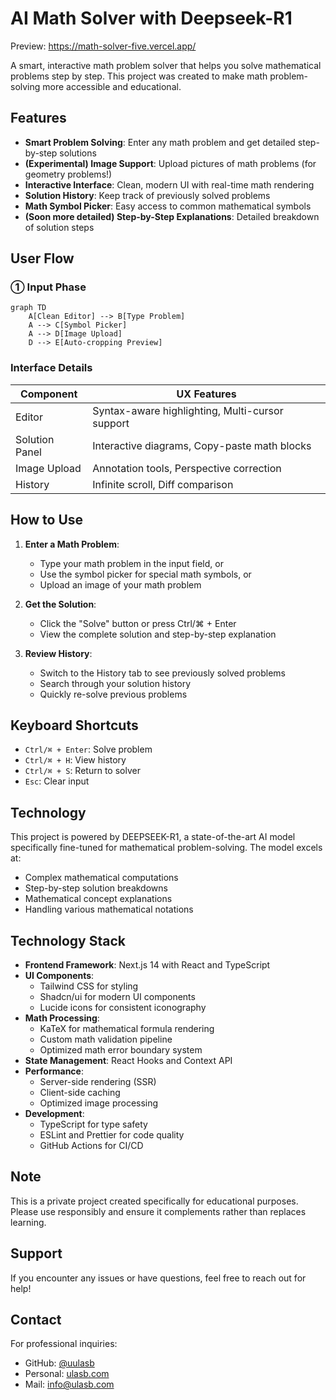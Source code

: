 # AI Math Solver with Deepseek-R1

Preview: https://math-solver-five.vercel.app/

A smart, interactive math problem solver that helps you solve mathematical problems step by step. This project was created to make math problem-solving more accessible and educational.

## Features

- **Smart Problem Solving**: Enter any math problem and get detailed step-by-step solutions
- **(Experimental) Image Support**: Upload pictures of math problems (for geometry problems!)
- **Interactive Interface**: Clean, modern UI with real-time math rendering
- **Solution History**: Keep track of previously solved problems
- **Math Symbol Picker**: Easy access to common mathematical symbols
- **(Soon more detailed) Step-by-Step Explanations**: Detailed breakdown of solution steps

## User Flow

### ① Input Phase
```mermaid
graph TD
    A[Clean Editor] --> B[Type Problem]
    A --> C[Symbol Picker]
    A --> D[Image Upload]
    D --> E[Auto-cropping Preview]
```

### Interface Details

| Component | UX Features |
|-----------|-------------|
| Editor | Syntax-aware highlighting, Multi-cursor support |
| Solution Panel | Interactive diagrams, Copy-paste math blocks |
| Image Upload | Annotation tools, Perspective correction |
| History | Infinite scroll, Diff comparison |

## How to Use

1. **Enter a Math Problem**:
   - Type your math problem in the input field, or
   - Use the symbol picker for special math symbols, or
   - Upload an image of your math problem

2. **Get the Solution**:
   - Click the "Solve" button or press Ctrl/⌘ + Enter
   - View the complete solution and step-by-step explanation

3. **Review History**:
   - Switch to the History tab to see previously solved problems
   - Search through your solution history
   - Quickly re-solve previous problems

## Keyboard Shortcuts

- `Ctrl/⌘ + Enter`: Solve problem
- `Ctrl/⌘ + H`: View history
- `Ctrl/⌘ + S`: Return to solver
- `Esc`: Clear input

## Technology

This project is powered by DEEPSEEK-R1, a state-of-the-art AI model specifically fine-tuned for mathematical problem-solving. The model excels at:

- Complex mathematical computations
- Step-by-step solution breakdowns
- Mathematical concept explanations
- Handling various mathematical notations

## Technology Stack

- **Frontend Framework**: Next.js 14 with React and TypeScript
- **UI Components**: 
  - Tailwind CSS for styling
  - Shadcn/ui for modern UI components
  - Lucide icons for consistent iconography
- **Math Processing**:
  - KaTeX for mathematical formula rendering
  - Custom math validation pipeline
  - Optimized math error boundary system
- **State Management**: React Hooks and Context API
- **Performance**:
  - Server-side rendering (SSR)
  - Client-side caching
  - Optimized image processing
- **Development**:
  - TypeScript for type safety
  - ESLint and Prettier for code quality
  - GitHub Actions for CI/CD

## Note

This is a private project created specifically for educational purposes. Please use responsibly and ensure it complements rather than replaces learning.

## Support

If you encounter any issues or have questions, feel free to reach out for help!

## Contact

For professional inquiries:

- GitHub: [@uulasb](https://github.com/uulasb)
- Personal: [ulasb.com](https://ulasb.com/)
- Mail: info@ulasb.com
